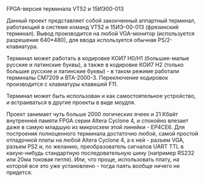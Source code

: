 FPGA-версия терминала VT52 и 15ИЭ00-013

Данный проект представляет собой законченный аппартный терминал, работающий в системе команд VT52
и 15ИЭ-00-013 (фрязинский терминал). Вывод производится на любой VGA-монитор (используется разрешение 640*480),
для ввода используется обычная PS/2-клавиатура.

Терминал может работать в кодировке КОИ7 Н0/Н1 (большие-малые русские и латинские буквы), а также в кодировке КОИ7 Н2 (только 
большие русские и латинские буквы) - в таком режиме работали терминалы СМ7209 и ВТА-2000-3. 
Переключение кодировок производится с клавиатуры клавишей F11.

Терминал может быть использован и как самостоятельное устройство, и встраиваться в другие проекты в виде моудля.

Проект занимает чуть больше 2000 логических ячеек и 21 Кбайт внутренней памяти FPGA серии Altera Cyclone 4, 
и спокойно влезает даже в самую младшую из микросхем этой линейки - EP4CE6. Для построения полноценного терминала достаточно
любой, самой простой отладочной платы на любой Altera Cyclone 4, а к ней - разъем VGA, разъем PS2 и, по желанию, преобразователь
сигналов UART TTL в какую-нибудь стандартную последовательную шину (например RS232 или 20ма токовая петля). Или, что проще, использовать плату,
на которой все это уже установлено - тогда паять вообще ничего не придется.
